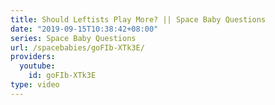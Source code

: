 ```yaml
---
title: Should Leftists Play More? || Space Baby Questions
date: "2019-09-15T10:38:42+08:00"
series: Space Baby Questions
url: /spacebabies/goFIb-XTk3E/
providers:
  youtube:
    id: goFIb-XTk3E
type: video
---
```

